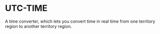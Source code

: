 # UTC-TIME


A time converter, which lets you convert time in real time from one territory region to another territory region.
